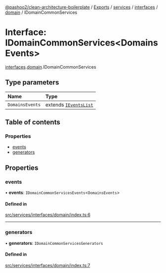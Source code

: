 [@pashoo2/clean-architecture-boilerplate](../README.md) / [Exports](../modules.md) / [services](../modules/services.md) / [interfaces](../modules/services.interfaces.md) / [domain](../modules/services.interfaces.domain.md) / IDomainCommonServices

# Interface: IDomainCommonServices<DomainsEvents\>

[interfaces](../modules/services.interfaces.md).[domain](../modules/services.interfaces.domain.md).IDomainCommonServices

## Type parameters

| Name | Type |
| :------ | :------ |
| `DomainsEvents` | extends [`IEventsList`](events.interfaces.ieventslist.md) |

## Table of contents

### Properties

- [events](services.interfaces.domain.idomaincommonservices.md#events)
- [generators](services.interfaces.domain.idomaincommonservices.md#generators)

## Properties

### events

• **events**: `IDomainCommonServicesEvents`<`DomainsEvents`\>

#### Defined in

[src/services/interfaces/domain/index.ts:6](https://github.com/pashoo2/clean-architecture-boilerplate/blob/4202db5/src/services/interfaces/domain/index.ts#L6)

___

### generators

• **generators**: `IDomainCommonServicesGenerators`

#### Defined in

[src/services/interfaces/domain/index.ts:7](https://github.com/pashoo2/clean-architecture-boilerplate/blob/4202db5/src/services/interfaces/domain/index.ts#L7)
